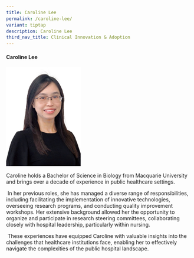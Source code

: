 ```yaml
---
title: Caroline Lee
permalink: /caroline-lee/
variant: tiptap
description: Caroline Lee
third_nav_title: Clinical Innovation & Adoption
---
```

<h4><strong>Caroline Lee</strong></h4>
<div class="isomer-image-wrapper">
<img style="width: 40%;" height="auto" width="100%" alt="Caroline Lee" src="/images/About/Our Team/Clinical Innovation &amp; Adoption/CarolineLee_Bio.png">
</div>
<p>Caroline holds a Bachelor of Science in Biology from Macquarie University
and brings over a decade of experience in public healthcare settings.</p>
<p>&nbsp;In her previous roles, she has managed a diverse range of responsibilities,
including facilitating the implementation of innovative technologies, overseeing
research programs, and conducting quality improvement workshops. Her extensive
background allowed her the opportunity to organize and participate in research
steering committees, collaborating closely with hospital leadership, particularly
within nursing.</p>
<p>&nbsp;These experiences have equipped Caroline with valuable insights
into the challenges that healthcare institutions face, enabling her to
effectively navigate the complexities of the public hospital landscape.</p>